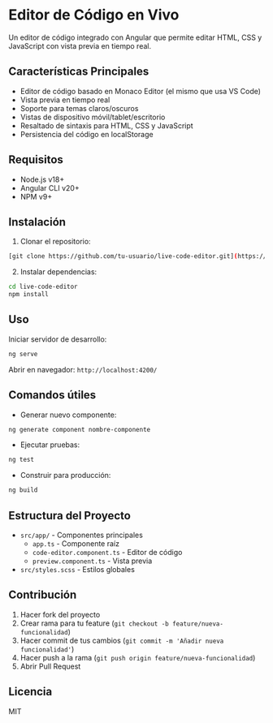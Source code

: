 # Editor de Código en Vivo

Un editor de código integrado con Angular que permite editar HTML, CSS y JavaScript con vista previa en tiempo real.

## Características Principales
- Editor de código basado en Monaco Editor (el mismo que usa VS Code)
- Vista previa en tiempo real
- Soporte para temas claros/oscuros
- Vistas de dispositivo móvil/tablet/escritorio
- Resaltado de sintaxis para HTML, CSS y JavaScript
- Persistencia del código en localStorage

## Requisitos
- Node.js v18+
- Angular CLI v20+
- NPM v9+

## Instalación
1. Clonar el repositorio:
```bash
[git clone https://github.com/tu-usuario/live-code-editor.git](https://github.com/MarioSandovalP3/live-code-editor.git)
```
2. Instalar dependencias:
```bash
cd live-code-editor
npm install
```

## Uso
Iniciar servidor de desarrollo:
```bash
ng serve
```
Abrir en navegador: `http://localhost:4200/`

## Comandos útiles
- Generar nuevo componente:
```bash
ng generate component nombre-componente
```
- Ejecutar pruebas:
```bash
ng test
```
- Construir para producción:
```bash
ng build
```

## Estructura del Proyecto
- `src/app/` - Componentes principales
  - `app.ts` - Componente raíz
  - `code-editor.component.ts` - Editor de código
  - `preview.component.ts` - Vista previa
- `src/styles.scss` - Estilos globales

## Contribución
1. Hacer fork del proyecto
2. Crear rama para tu feature (`git checkout -b feature/nueva-funcionalidad`)
3. Hacer commit de tus cambios (`git commit -m 'Añadir nueva funcionalidad'`)
4. Hacer push a la rama (`git push origin feature/nueva-funcionalidad`)
5. Abrir Pull Request

## Licencia
MIT
